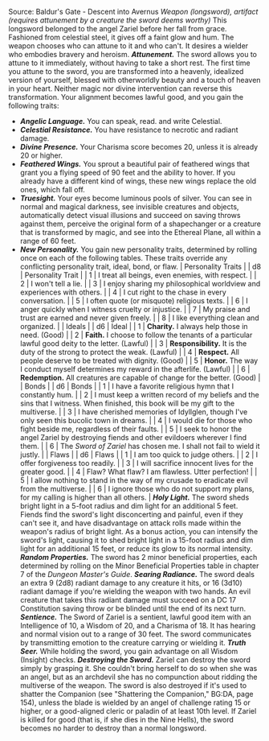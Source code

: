 Source: Baldur's Gate - Descent into Avernus
*Weapon (longsword), artifact (requires attunement by a creature the sword deems worthy)*
This longsword belonged to the angel Zariel before her fall from grace. Fashioned from celestial steel, it gives off a faint glow and hum. The weapon chooses who can attune to it and who can't. It desires a wielder who embodies bravery and heroism.
***Attunement.*** The sword allows you to attune to it immediately, without having to take a short rest. The first time you attune to the sword, you are transformed into a heavenly, idealized version of yourself, blessed with otherworldly beauty and a touch of heaven in your heart. Neither magic nor divine intervention can reverse this transformation. Your alignment becomes lawful good, and you gain the following traits:
* ***Angelic Language.*** You can speak, read. and write Celestial.
* ***Celestial Resistance.*** You have resistance to necrotic and radiant damage.
* ***Divine Presence.*** Your Charisma score becomes 20, unless it is already 20 or higher.
* ***Feathered Wings.*** You sprout a beautiful pair of feathered wings that grant you a flying speed of 90 feet and the ability to hover. If you already have a different kind of wings, these new wings replace the old ones, which fall off.
* ***Truesight.*** Your eyes become luminous pools of silver. You can see in normal and magical darkness, see invisible creatures and objects, automatically detect visual illusions and succeed on saving throws against them, perceive the original form of a shapechanger or a creature that is transformed by magic, and see into the Ethereal Plane, all within a range of 60 feet.
* ***New Personality.*** You gain new personality traits, determined by rolling once on each of the following tables. These traits override any conflicting personality trait, ideal, bond, or flaw.
| Personality Traits |
| d8 | Personality Trait |
| 1 | I treat all beings, even enemies, with respect. |
| 2 | I won't tell a lie. |
| 3 | I enjoy sharing my philosophical worldview and experiences with others. |
| 4 | I cut right to the chase in every conversation. |
| 5 | I often quote (or misquote) religious texts. |
| 6 | I anger quickly when I witness cruelty or injustice. |
| 7 | My praise and trust are earned and never given freely. |
| 8 | I like everything clean and organized. |
| Ideals |
| d6 | Ideal |
| 1 | **Charity.** I always help those in need. (Good) |
| 2 | **Faith.** I choose to follow the tenants of a particular lawful good deity to the letter. (Lawful) |
| 3 | **Responsibility.** It is the duty of the strong to protect the weak. (Lawful) |
| 4 | **Respect.** All people deserve to be treated with dignity. (Good) |
| 5 | **Honor.** The way I conduct myself determines my reward in the afterlife. (Lawful) |
| 6 | **Redemption.** All creatures are capable of change for the better. (Good) |
| Bonds |
| d6 | Bonds |
| 1 | I have a favorite religious hymn that I constantly hum. |
| 2 | I must keep a written record of my beliefs and the sins that I witness. When finished, this book will be my gift to the multiverse. |
| 3 | I have cherished memories of Idyllglen, though I've only seen this bucolic town in dreams. |
| 4 | I would die for those who fight beside me, regardless of their faults. |
| 5 | I seek to honor the angel Zariel by destroying fiends and other evildoers wherever I find them. |
| 6 | The *Sword of Zariel* has chosen me. I shall not fail to wield it justly. |
| Flaws |
| d6 | Flaws |
| 1 | I am too quick to judge others. |
| 2 | I offer forgiveness too readily. |
| 3 | I will sacrifice innocent lives for the greater good. |
| 4 | Flaw? What flaw? I am flawless. Utter perfection! |
| 5 | I allow nothing to stand in the way of my crusade to eradicate evil from the multiverse. |
| 6 | I ignore those who do not support my plans, for my calling is higher than all others. |
***Holy Light.*** The sword sheds bright light in a 5-foot radius and dim light for an additional 5 feet. Fiends find the sword's light disconcerting and painful, even if they can't see it, and have disadvantage on attack rolls made within the weapon's radius of bright light.
As a bonus action, you can intensify the sword's light, causing it to shed bright light in a 15-foot radius and dim light for an additional 15 feet, or reduce its glow to its normal intensity.
***Random Properties.*** The sword has 2 minor beneficial properties, each determined by rolling on the Minor Beneficial Properties table in chapter 7 of the *Dungeon Master's Guide*.
***Searing Radiance.*** The sword deals an extra 9 (2d8) radiant damage to any creature it hits, or 16 (3d10) radiant damage if you're wielding the weapon with two hands. An evil creature that takes this radiant damage must succeed on a DC 17 Constitution saving throw or be blinded until the end of its next turn.
***Sentience.*** The Sword of Zariel is a sentient, lawful good item with an Intelligence of 10, a Wisdom of 20, and a Charisma of 18. It has hearing and normal vision out to a range of 30 feet.
The sword communicates by transmitting emotion to the creature carrying or wielding it.
***Truth Seer.*** While holding the sword, you gain advantage on all Wisdom (Insight) checks.
***Destroying the Sword.*** Zariel can destroy the sword simply by grasping it. She couldn't bring herself to do so when she was an angel, but as an archdevil she has no compunction about ridding the multiverse of the weapon. The sword is also destroyed if it's used to shatter the Companion (see "Shattering the Companion," BG:DA, page 154), unless the blade is wielded by an angel of challenge rating 15 or higher, or a good-aligned cleric or paladin of at least 10th level.
If Zariel is killed for good (that is, if she dies in the Nine Hells), the sword becomes no harder to destroy than a normal longsword.